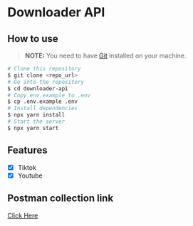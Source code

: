 # Downloader API

<!-- How to install -->

## How to use

> **NOTE:** You need to have [Git](https://git-scm.com) installed on your machine.

```bash
# Clone this repository
$ git clone <repo_url>
# Go into the repository
$ cd downloader-api
# Copy env.example to .env
$ cp .env.example .env
# Install dependencies
$ npx yarn install
# Start the server
$ npx yarn start
```

<!-- List of features available -->

## Features

-   [x] Tiktok
-   [x] Youtube

<!-- Postman collection link -->

## Postman collection link

[Click Here](https://documenter.getpostman.com/view/16071323/2sAXjNXWSs)
